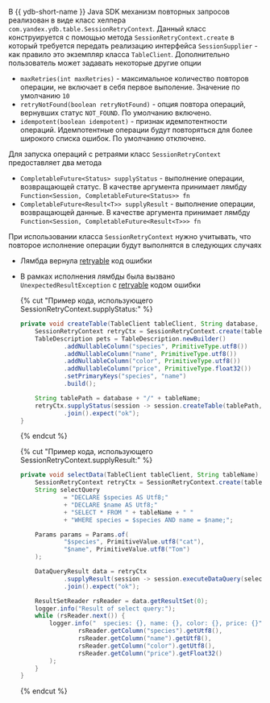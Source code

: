 В {{ ydb-short-name }} Java SDK механизм повторных запросов реализован в виде класс хелпера `com.yandex.ydb.table.SessionRetryContext`. Данный класс конструируется с помощью метода `SessionRetryContext.create` в который требуется передать реализацию интерфейса `SessionSupplier` - как правило это экземпляр класса `TableClient`.
Дополнительно пользователь может задавать некоторые другие опции
* `maxRetries(int maxRetries)` - максимальное количество повторов операции, не включает в себя первое выполение. Значение по умолчанию `10`
* `retryNotFound(boolean retryNotFound)` - опция повтора операций, вернувших статус `NOT_FOUND`. По умолчанию включено.
* `idempotent(boolean idempotent)` - признак идемпотентности операций. Идемпотентные операции будут повторяться для более широкого списка ошибок. По умолчанию отключено.

Для запуска операций с ретраями класс `SessionRetryContext` предоставляет два метода
* `CompletableFuture<Status> supplyStatus` - выполнение операции, возвращающей статус. В качестве аргумента принимает лямбду `Function<Session, CompletableFuture<Status>> fn`
* `CompletableFuture<Result<T>> supplyResult` - выполнение операции, возвращающей данные. В качестве аргумента принимает лямбду `Function<Session, CompletableFuture<Result<T>>> fn` 

При использовании класса `SessionRetryContext` нужно учитывать, что повторое исполнение операции будут выполнятся в следующих случаях
* Лямбда вернула [retryable](../../../error_handling.md) код ошибки
* В рамках исполнения лямбды была вызвано `UnexpectedResultException` c [retryable](../../../error_handling.md) кодом ошибки



  {% cut "Пример кода, использующего SessionRetryContext.supplyStatus:" %}

    ```java
    private void createTable(TableClient tableClient, String database, String tableName) {
        SessionRetryContext retryCtx = SessionRetryContext.create(tableClient).build();
        TableDescription pets = TableDescription.newBuilder()
                .addNullableColumn("species", PrimitiveType.utf8())
                .addNullableColumn("name", PrimitiveType.utf8())
                .addNullableColumn("color", PrimitiveType.utf8())
                .addNullableColumn("price", PrimitiveType.float32())
                .setPrimaryKeys("species", "name")
                .build();

        String tablePath = database + "/" + tableName;
        retryCtx.supplyStatus(session -> session.createTable(tablePath, pets))
                .join().expect("ok");
    }
    ```

  {% endcut %}

  {% cut "Пример кода, использующего SessionRetryContext.supplyResult:" %}

    ```java
    private void selectData(TableClient tableClient, String tableName) {
        SessionRetryContext retryCtx = SessionRetryContext.create(tableClient).build();
        String selectQuery
                = "DECLARE $species AS Utf8;"
                + "DECLARE $name AS Utf8;"
                + "SELECT * FROM " + tableName + " "
                + "WHERE species = $species AND name = $name;";

        Params params = Params.of(
                "$species", PrimitiveValue.utf8("cat"),
                "$name", PrimitiveValue.utf8("Tom")
        );

        DataQueryResult data = retryCtx
                .supplyResult(session -> session.executeDataQuery(selectQuery, TxControl.onlineRo(), params))
                .join().expect("ok");

        ResultSetReader rsReader = data.getResultSet(0);
        logger.info("Result of select query:");
        while (rsReader.next()) {
            logger.info("  species: {}, name: {}, color: {}, price: {}",
                    rsReader.getColumn("species").getUtf8(),
                    rsReader.getColumn("name").getUtf8(),
                    rsReader.getColumn("color").getUtf8(),
                    rsReader.getColumn("price").getFloat32()
            );
        }
    }
    ```

  {% endcut %}
